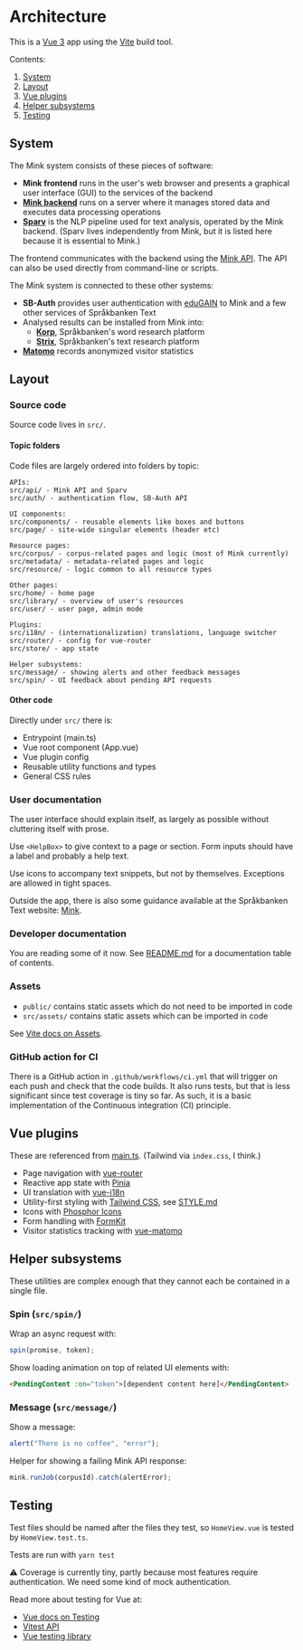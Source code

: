 # Architecture

This is a [Vue 3](https://v3.vuejs.org/) app using the [Vite](https://vitejs.dev/) build tool.

Contents:

1. [System](#system)
2. [Layout](#layout)
3. [Vue plugins](#vue-plugins)
4. [Helper subsystems](#helper-subsystems)
5. [Testing](#testing)

## System

The Mink system consists of these pieces of software:

- **Mink frontend** runs in the user's web browser and presents a graphical user interface (GUI) to the services of the backend
- **[Mink backend](https://github.com/spraakbanken/mink-backend)** runs on a server where it manages stored data and executes data processing operations
- **[Sparv](https://github.com/spraakbanken/sparv-pipeline)** is the NLP pipeline used for text analysis, operated by the Mink backend. (Sparv lives independently from Mink, but it is listed here because it is essential to Mink.)

The frontend communicates with the backend using the [Mink API](https://ws.spraakbanken.gu.se/docs/mink). The API can also be used directly from command-line or scripts.

The Mink system is connected to these other systems:

- **SB-Auth** provides user authentication with [eduGAIN](https://edugain.org/) to Mink and a few other services of Språkbanken Text
- Analysed results can be installed from Mink into:
  - **[Korp](https://spraakbanken.gu.se/en/tools/korp)**, Språkbanken's word research platform
  - **[Strix](https://spraakbanken.gu.se/strix/?lang=eng)**, Språkbanken's text research platform
- [**Matomo**](https://matomo.org/) records anonymized visitor statistics

## Layout

### Source code

Source code lives in `src/`.

#### Topic folders

Code files are largely ordered into folders by topic:

```
APIs:
src/api/ - Mink API and Sparv
src/auth/ - authentication flow, SB-Auth API

UI components:
src/components/ - reusable elements like boxes and buttons
src/page/ - site-wide singular elements (header etc)

Resource pages:
src/corpus/ - corpus-related pages and logic (most of Mink currently)
src/metadata/ - metadata-related pages and logic
src/resource/ - logic common to all resource types

Other pages:
src/home/ - home page
src/library/ - overview of user's resources
src/user/ - user page, admin mode

Plugins:
src/i18n/ - (internationalization) translations, language switcher
src/router/ - config for vue-router
src/store/ - app state

Helper subsystems:
src/message/ - showing alerts and other feedback messages
src/spin/ - UI feedback about pending API requests
```

#### Other code

Directly under `src/` there is:

- Entrypoint (main.ts)
- Vue root component (App.vue)
- Vue plugin config
- Reusable utility functions and types
- General CSS rules

### User documentation

The user interface should explain itself, as largely as possible without cluttering itself with prose.

Use `<HelpBox>` to give context to a page or section. Form inputs should have a label and probably a help text.

Use icons to accompany text snippets, but not by themselves. Exceptions are allowed in tight spaces.

Outside the app, there is also some guidance available at the Språkbanken Text website: [Mink](https://spraakbanken.gu.se/en/tools/mink).

### Developer documentation

You are reading some of it now. See [README.md](../README.md) for a documentation table of contents.

### Assets

- `public/` contains static assets which do not need to be imported in code
- `src/assets/` contains static assets which can be imported in code

See [Vite docs on Assets](https://vitejs.dev/guide/assets).

### GitHub action for CI

There is a GitHub action in `.github/workflows/ci.yml` that will trigger on each push and check that the code builds. It also runs tests, but that is less significant since test coverage is tiny so far. As such, it is a basic implementation of the Continuous integration (CI) principle.

## Vue plugins

These are referenced from [main.ts](../src/main.ts). (Tailwind via `index.css`, I think.)

- Page navigation with [vue-router](https://router.vuejs.org/)
- Reactive app state with [Pinia](https://pinia.vuejs.org/)
- UI translation with [vue-i18n](https://vue-i18n.intlify.dev/)
- Utility-first styling with [Tailwind CSS](https://tailwindcss.com/), see [STYLE.md](STYLE.md)
- Icons with [Phosphor Icons](https://github.com/phosphor-icons/vue)
- Form handling with [FormKit](https://formkit.com/getting-started)
- Visitor statistics tracking with [vue-matomo](https://github.com/AmazingDreams/vue-matomo)

## Helper subsystems

These utilities are complex enough that they cannot each be contained in a single file.

### Spin (`src/spin/`)

Wrap an async request with:

```js
spin(promise, token);
```

Show loading animation on top of related UI elements with:

```html
<PendingContent :on="token">[dependent content here]</PendingContent>
```

### Message (`src/message/`)

Show a message:

```js
alert("There is no coffee", "error");
```

Helper for showing a failing Mink API response:

```js
mink.runJob(corpusId).catch(alertError);
```

## Testing

Test files should be named after the files they test, so `HomeView.vue` is tested by `HomeView.test.ts`.

Tests are run with `yarn test`

⚠️ Coverage is currently tiny, partly because most features require authentication. We need some kind of mock authentication.

Read more about testing for Vue at:

- [Vue docs on Testing](https://vuejs.org/guide/scaling-up/testing.html)
- [Vitest API](https://vitest.dev/api/)
- [Vue testing library](https://testing-library.com/docs/vue-testing-library/intro)
